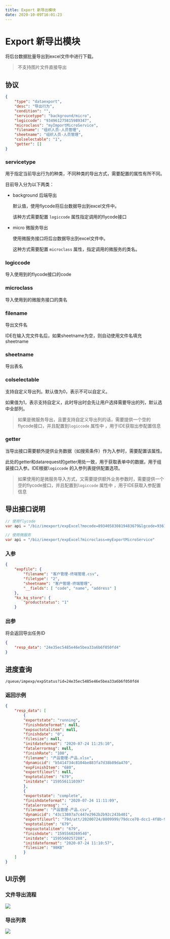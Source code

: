 ```yaml
---
title: Export 新导出模块
date: 2020-10-09T16:01:23
---
```


# Export 新导出模块

将后台数据批量导出到excel文件中进行下载。

> 不支持图片文件直接导出

## 协议

```json
{
    "type": "dataexport",
    "desc": "导出行为",
    "condition": "",
    "servicetype": "background/micro",
    "logiccode": "934961275815989347",
    "microclass": "myImportMicroService",
    "filename": "组织人员-人员管理",
    "sheetname": "组织人员-人员管理",
    "colselectable": "1",
    "getter": []
}
```

### servicetype

用于指定当前导出行为的种类，不同种类的导出方式，需要配置的属性有所不同。

目前导入分为以下两类：

* background 后端导出

  默认值，使用flycode将后台数据导出到excel文件中。

  该种方式需要配置 `logiccode` 属性指定调用的flycode接口

* micro 微服务导出

  使用微服务接口将后台数据导出到excel文件中。

  这种方式需要配置 `microclass` 属性，指定调用的微服务的类名。

### logiccode

导入使用到的flycode接口的code

### microclass

导入使用到的微服务接口的类名

### filename

导出文件名

IDE在输入完文件名后，如果sheetname为空，则自动使用文件名填充sheetname

### sheetname

导出表名

### colselectable

支持自定义导出列。默认值为0，表示不可以自定义。

如果值为1，表示支持自定义，此时导出时会先让用户选择需要导出的列，默认选中全部列。

> 如果是微服务导出，且要支持自定义导出列的话，需要提供一个空的flycode接口，并且配置到`logiccode` 属性中 ，用于IDE获取出参配置信息

### getter

当导出接口需要额外提供业务数据（如搜索条件）作为入参时，需要配置该属性。

此处的getter和datarequest的getter用处一致，用于获取表单中的数据，用于组装接口入参。IDE根据`logiccode` 的入参列表提供配置选项。

> 如果使用的是微服务导入方式，又需要提供额外业务参数时，需要提供一个空的flycode接口，并且配置到`logiccode` 属性中 ，用于IDE获取入参配置信息

## 导出接口说明

```java
// 使用flycode
var api = "/biz/imexport/expExcel?mocode=893405830819483679&lgcode=936136208466186330"

// 使用微服务
var api = "/biz/imexport/expExcel?microclass=myExportMicroService"
```

### 入参

```json
{
    "expfile": {
        "filename": "客户管理-终端管理.csv",
        "filetype": "2",
        "sheetname": "客户管理-终端管理",
        "__fields": [ "code", "name", "address" ]
    },
    "kx_kq_store": {
        "productstatus": "1"
    }
```

### 出参

将会返回导出任务ID

```json
{
    "resp_data": "24e35ec5485e46e5bea33a6b6f050fd4"
}
```

## 进度查询

```
/queue/impexp/expStatus?id=24e35ec5485e46e5bea33a6b6f050fd4
```

### 返回示例

```json
{
    "resp_data": [
        {
        "exportstate": "running",
        "finishdateformat": null,
        "expsuctotalitem": null,
        "finishdate": "0",
        "filesize": null,
        "initdateformat": "2020-07-24 11:25:10",
        "fatalerrormsg": null,
        "finishRate": "100",
        "filename": "产品管理-产品.xlsx",
        "dynamicid": "b5414734c8104be883fa7d38b89da470",
        "expFinishItem": "680",
        "exportfileurl": null,
        "exptotalitem": "679",
        "initdate": "1595561110397"
        },
        {
        "exportstate": "complete",
        "finishdateformat": "2020-07-24 11:11:09",
        "fatalerrormsg": "",
        "filename": "产品管理-产品.csv",
        "dynamicid": "43c13807a7c447e2962b2b92c243b401",
        "exportfileurl": "79d/att/20200724/8009999/79dcce70-dcc1-4f8b-9808-e57e3273c557.csv",
        "exptotalitem": "679",
        "expsuctotalitem": "679",
        "finishdate": "1595560269540",
        "initdate": "1595560257288",
        "initdateformat": "2020-07-24 11:10:57",
        "filesize": "98KB"
        }
    ]
}
```

## UI示例

### 文件导出流程

![](http://apaas.wxchina.com:8881/wp-content/uploads/export-2.png)

### 导出列表

![](http://apaas.wxchina.com:8881/wp-content/uploads/exportlist.png)